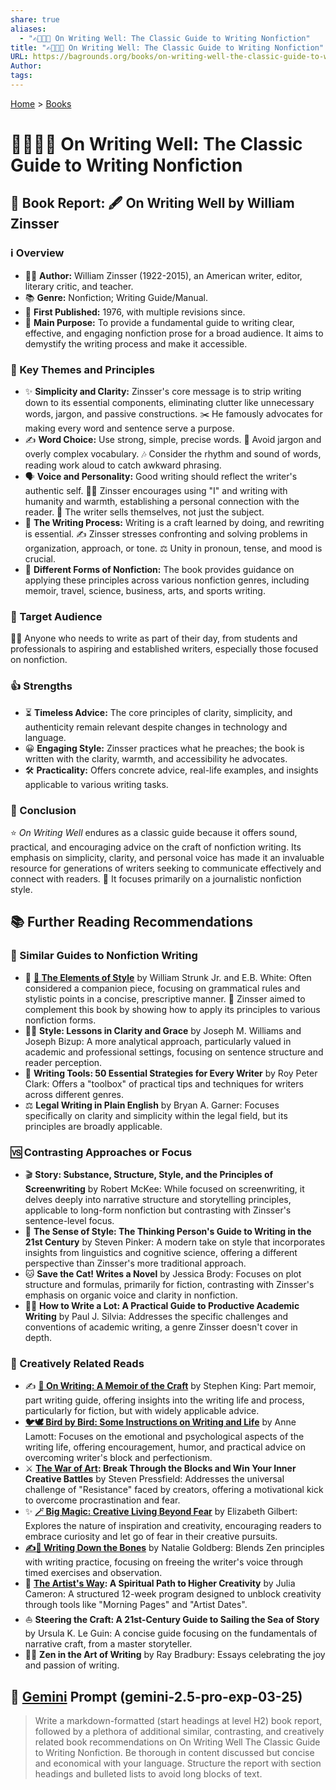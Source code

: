 ```yaml
---
share: true
aliases:
  - "✍🏼👍🏼 On Writing Well: The Classic Guide to Writing Nonfiction"
title: "✍🏼👍🏼 On Writing Well: The Classic Guide to Writing Nonfiction"
URL: https://bagrounds.org/books/on-writing-well-the-classic-guide-to-writing-nonfiction
Author: 
tags: 
---
```

[Home](../index.md) > [Books](./index.md)  
# ✍🏼👍🏼 On Writing Well: The Classic Guide to Writing Nonfiction  
## 📖 Book Report: 🖋️ On Writing Well by William Zinsser  
  
### ℹ️ Overview  
* 🧑‍💼 **Author:** William Zinsser (1922-2015), an American writer, editor, literary critic, and teacher.  
* 📚 **Genre:** Nonfiction; Writing Guide/Manual.  
* 📅 **First Published:** 1976, with multiple revisions since.  
* 🎯 **Main Purpose:** To provide a fundamental guide to writing clear, effective, and engaging nonfiction prose for a broad audience. It aims to demystify the writing process and make it accessible.  
  
### 🔑 Key Themes and Principles  
* ✨ **Simplicity and Clarity:** Zinsser's core message is to strip writing down to its essential components, eliminating clutter like unnecessary words, jargon, and passive constructions. ✂️ He famously advocates for making every word and sentence serve a purpose.  
* ✍️ **Word Choice:** Use strong, simple, precise words. 🚫 Avoid jargon and overly complex vocabulary. 🎶 Consider the rhythm and sound of words, reading work aloud to catch awkward phrasing.  
* 🗣️ **Voice and Personality:** Good writing should reflect the writer's authentic self. 🙋‍♂️ Zinsser encourages using "I" and writing with humanity and warmth, establishing a personal connection with the reader. 👤 The writer sells themselves, not just the subject.  
* 🔄 **The Writing Process:** Writing is a craft learned by doing, and rewriting is essential. ✍️ Zinsser stresses confronting and solving problems in organization, approach, or tone. ⚖️ Unity in pronoun, tense, and mood is crucial.  
* 📝 **Different Forms of Nonfiction:** The book provides guidance on applying these principles across various nonfiction genres, including memoir, travel, science, business, arts, and sports writing.  
  
### 🎯 Target Audience  
🧑‍🎓 Anyone who needs to write as part of their day, from students and professionals to aspiring and established writers, especially those focused on nonfiction.  
  
### 👍 Strengths  
* ⏳ **Timeless Advice:** The core principles of clarity, simplicity, and authenticity remain relevant despite changes in technology and language.  
* 😀 **Engaging Style:** Zinsser practices what he preaches; the book is written with the clarity, warmth, and accessibility he advocates.  
* 🛠️ **Practicality:** Offers concrete advice, real-life examples, and insights applicable to various writing tasks.  
  
### 🏁 Conclusion  
⭐ *On Writing Well* endures as a classic guide because it offers sound, practical, and encouraging advice on the craft of nonfiction writing. Its emphasis on simplicity, clarity, and personal voice has made it an invaluable resource for generations of writers seeking to communicate effectively and connect with readers. 📰 It focuses primarily on a journalistic nonfiction style.  
  
## 📚 Further Reading Recommendations  
  
### 📑 Similar Guides to Nonfiction Writing  
* 📜 **[🦢 The Elements of Style](./the-elements-of-style.md)** by William Strunk Jr. and E.B. White: Often considered a companion piece, focusing on grammatical rules and stylistic points in a concise, prescriptive manner. 🤝 Zinsser aimed to complement this book by showing how to apply its principles to various nonfiction forms.  
* 👩‍🏫 **Style: Lessons in Clarity and Grace** by Joseph M. Williams and Joseph Bizup: A more analytical approach, particularly valued in academic and professional settings, focusing on sentence structure and reader perception.  
* 🧰 **Writing Tools: 50 Essential Strategies for Every Writer** by Roy Peter Clark: Offers a "toolbox" of practical tips and techniques for writers across different genres.  
* ⚖️ **Legal Writing in Plain English** by Bryan A. Garner: Focuses specifically on clarity and simplicity within the legal field, but its principles are broadly applicable.  
  
### 🆚 Contrasting Approaches or Focus  
* 🎬 **Story: Substance, Structure, Style, and the Principles of Screenwriting** by Robert McKee: While focused on screenwriting, it delves deeply into narrative structure and storytelling principles, applicable to long-form nonfiction but contrasting with Zinsser's sentence-level focus.  
* 🧠 **The Sense of Style: The Thinking Person's Guide to Writing in the 21st Century** by Steven Pinker: A modern take on style that incorporates insights from linguistics and cognitive science, offering a different perspective than Zinsser's more traditional approach.  
* 🐱 **Save the Cat! Writes a Novel** by Jessica Brody: Focuses on plot structure and formulas, primarily for fiction, contrasting with Zinsser's emphasis on organic voice and clarity in nonfiction.  
* 🧑‍🎓 **How to Write a Lot: A Practical Guide to Productive Academic Writing** by Paul J. Silvia: Addresses the specific challenges and conventions of academic writing, a genre Zinsser doesn't cover in depth.  
  
### 🎨 Creatively Related Reads  
* ✍️ **[📜 On Writing: A Memoir of the Craft](./on-writing.md)** by Stephen King: Part memoir, part writing guide, offering insights into the writing life and process, particularly for fiction, but with widely applicable advice.  
* **[🐦🕊️ Bird by Bird: Some Instructions on Writing and Life](./bird-by-bird.md)** by Anne Lamott: Focuses on the emotional and psychological aspects of the writing life, offering encouragement, humor, and practical advice on overcoming writer's block and perfectionism.  
* ⚔️ **[The War of Art](./the-war-of-art.md): Break Through the Blocks and Win Your Inner Creative Battles** by Steven Pressfield: Addresses the universal challenge of "Resistance" faced by creators, offering a motivational kick to overcome procrastination and fear.  
* ✨ **[🪄 Big Magic: Creative Living Beyond Fear](./big-magic.md)** by Elizabeth Gilbert: Explores the nature of inspiration and creativity, encouraging readers to embrace curiosity and let go of fear in their creative pursuits.  
* **[✍️🦴 Writing Down the Bones](./writing-down-the-bones.md)** by Natalie Goldberg: Blends Zen principles with writing practice, focusing on freeing the writer's voice through timed exercises and observation.  
* 🧘 **[The Artist's Way](./the-artists-way.md): A Spiritual Path to Higher Creativity** by Julia Cameron: A structured 12-week program designed to unblock creativity through tools like "Morning Pages" and "Artist Dates".  
* ⛵ **Steering the Craft: A 21st-Century Guide to Sailing the Sea of Story** by Ursula K. Le Guin: A concise guide focusing on the fundamentals of narrative craft, from a master storyteller.  
* 🧘‍♂️ **Zen in the Art of Writing** by Ray Bradbury: Essays celebrating the joy and passion of writing.  
  
## 💬 [Gemini](../software/gemini.md) Prompt (gemini-2.5-pro-exp-03-25)  
> Write a markdown-formatted (start headings at level H2) book report, followed by a plethora of additional similar, contrasting, and creatively related book recommendations on On Writing Well The Classic Guide to Writing Nonfiction. Be thorough in content discussed but concise and economical with your language. Structure the report with section headings and bulleted lists to avoid long blocks of text.